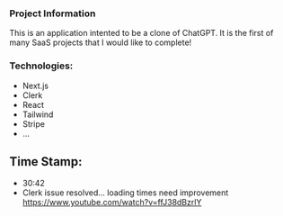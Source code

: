 ### Project Information
This is an application intented to be a clone of ChatGPT. It is the first of many SaaS projects that I would like to complete!

### Technologies:
- Next.js
- Clerk
- React
- Tailwind
- Stripe
- ...

## Time Stamp:
- 30:42
- Clerk issue resolved... loading times need improvement
https://www.youtube.com/watch?v=ffJ38dBzrlY 